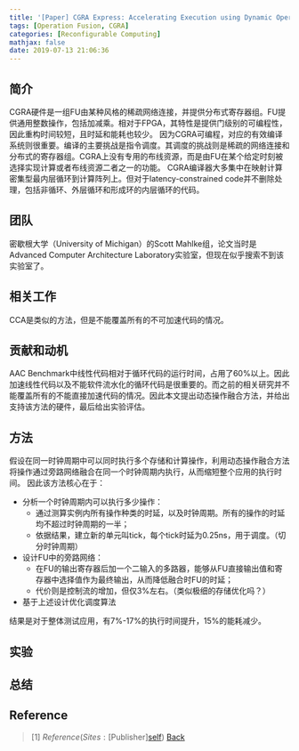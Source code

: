 ```yaml
---
title: '[Paper] CGRA Express: Accelerating Execution using Dynamic Operation Fusion'
tags: [Operation Fusion, CGRA]
categories: [Reconfigurable Computing]
mathjax: false
date: 2019-07-13 21:06:36
---
```


## 简介

CGRA硬件是一组FU由某种风格的稀疏网络连接，并提供分布式寄存器组。FU提供通用整数操作，包括加减乘。相对于FPGA，其特性是提供门级别的可编程性，因此重构时间较短，且时延和能耗也较少。
因为CGRA可编程，对应的有效编译系统则很重要。编译的主要挑战是指令调度。其调度的挑战则是稀疏的网络连接和分布式的寄存器组。CGRA上没有专用的布线资源，而是由FU在某个给定时刻被选择实现计算或者布线资源二者之一的功能。
CGRA编译器大多集中在映射计算密集型最内层循环到计算阵列上。但对于latency-constrained code并不删除处理，包括非循环、外层循环和形成环的内层循环的代码。

<!-- more -->

## 团队

密歇根大学（University of Michigan）的Scott Mahlke组，论文当时是Advanced Computer Architecture Laboratory实验室，但现在似乎搜索不到该实验室了。

## 相关工作

CCA是类似的方法，但是不能覆盖所有的不可加速代码的情况。

## 贡献和动机

AAC Benchmark中线性代码相对于循环代码的运行时间，占用了60%以上。因此加速线性代码以及不能软件流水化的循环代码是很重要的。而之前的相关研究并不能覆盖所有的不能直接加速代码的情况。因此本文提出动态操作融合方法，并给出支持该方法的硬件，最后给出实验评估。

## 方法

假设在同一时钟周期中可以同时执行多个存储和计算操作，利用动态操作融合方法将操作通过旁路网络融合在同一个时钟周期内执行，从而缩短整个应用的执行时间。
因此该方法核心在于：

- 分析一个时钟周期内可以执行多少操作：
  - 通过测算实例内所有操作种类的时延，以及时钟周期。所有的操作的时延均不超过时钟周期的一半；
  - 依据结果，建立新的单元叫tick，每个tick时延为0.25ns，用于调度。（切分时钟周期）
- 设计FU中的旁路网络：
  - 在FU的输出寄存器后加一个二输入的多路器，能够从FU直接输出值和寄存器中选择值作为最终输出，从而降低融合时FU的时延；
  - 代价则是控制流的增加，但仅3%左右。（类似极细的存储优化吗？）
- 基于上述设计优化调度算法

结果是对于整体测试应用，有7%-17%的执行时间提升，15%的能耗减少。

<!-- writing here -->


<!-- ![Alt_text](site "Title") -->
<!-- {% img site 500 Title %} -->

## 实验

## 总结

## Reference

> [1] $Reference (Sites: [$Publisher][self]) [Back](#简介)

[self]: $site "[1] ${{ title }}"
